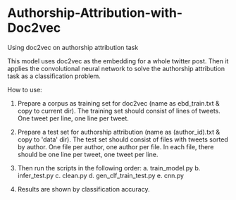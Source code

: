 # Authorship-Attribution-with-Doc2vec
Using doc2vec on authorship attribution task

This model uses doc2vec as the embedding for a whole twitter post. Then it applies the convolutional neural network to solve the authorship attribution task as a classification problem.

How to use:

1. Prepare a corpus as training set for doc2vec (name as ebd_train.txt & copy to current dir). The training set should consist of lines of tweets. One tweet per line, one line per tweet. 
2. Prepare a test set for authorship attribution (name as (author_id).txt & copy to 'data' dir). The test set should consist of files with tweets sorted by author. One file per author, one author per file. In each file, there should be one line per tweet, one tweet per line.
3. Then run the scripts in the following order:
  a. train_model.py
  b. infer_test.py
  c. clean.py
  d. gen_clf_train_test.py
  e. cnn.py

4. Results are shown by classification accuracy.
